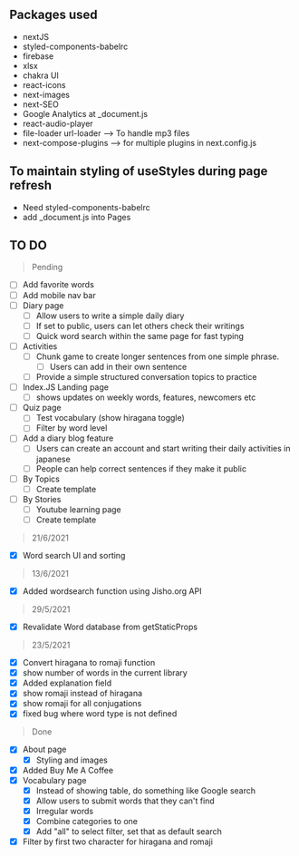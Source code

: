 ## Packages used

- nextJS
- styled-components-babelrc
- firebase
- xlsx
- chakra UI
- react-icons
- next-images
- next-SEO
- Google Analytics at \_document.js
- react-audio-player
- file-loader url-loader --> To handle mp3 files
- next-compose-plugins --> for multiple plugins in next.config.js

## To maintain styling of useStyles during page refresh

- Need styled-components-babelrc
- add \_document.js into Pages

## TO DO

> Pending

- [ ] Add favorite words
- [ ] Add mobile nav bar
- [ ] Diary page
  - [ ] Allow users to write a simple daily diary
  - [ ] If set to public, users can let others check their writings
  - [ ] Quick word search within the same page for fast typing
- [ ] Activities
  - [ ] Chunk game to create longer sentences from one simple phrase.
    - [ ] Users can add in their own sentence
  - [ ] Provide a simple structured conversation topics to practice
- [ ] Index.JS Landing page
  - [ ] shows updates on weekly words, features, newcomers etc
- [ ] Quiz page
  - [ ] Test vocabulary (show hiragana toggle)
  - [ ] Filter by word level
- [ ] Add a diary blog feature
  - [ ] Users can create an account and start writing their daily activities in japanese
  - [ ] People can help correct sentences if they make it public
- [ ] By Topics
  - [ ] Create template
- [ ] By Stories
  - [ ] Youtube learning page
  - [ ] Create template

> 21/6/2021

- [x] Word search UI and sorting

> 13/6/2021

- [x] Added wordsearch function using Jisho.org API

> 29/5/2021

- [x] Revalidate Word database from getStaticProps

> 23/5/2021

- [x] Convert hiragana to romaji function
- [x] show number of words in the current library
- [x] Added explanation field
- [x] show romaji instead of hiragana
- [x] show romaji for all conjugations
- [x] fixed bug where word type is not defined

> Done

- [x] About page
  - [x] Styling and images
- [x] Added Buy Me A Coffee
- [x] Vocabulary page
  - [x] Instead of showing table, do something like Google search
  - [x] Allow users to submit words that they can't find
  - [x] Irregular words
  - [x] Combine categories to one
  - [x] Add "all" to select filter, set that as default search
- [x] Filter by first two character for hiragana and romaji
